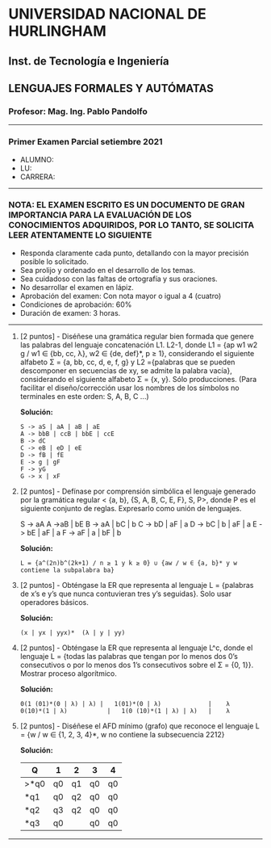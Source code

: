 # UNIVERSIDAD NACIONAL DE HURLINGHAM

## Inst. de Tecnología e Ingeniería

## LENGUAJES FORMALES Y AUTÓMATAS

### Profesor: Mag. Ing. Pablo Pandolfo

---

### Primer Examen Parcial setiembre 2021

* ALUMNO:  
* LU:
* CARRERA:

---

### NOTA: EL EXAMEN ESCRITO ES UN DOCUMENTO DE GRAN IMPORTANCIA PARA LA EVALUACIÓN DE LOS CONOCIMIENTOS ADQUIRIDOS, POR LO TANTO, SE SOLICITA LEER ATENTAMENTE LO SIGUIENTE

* Responda claramente cada punto, detallando con la mayor precisión posible lo solicitado.
* Sea prolijo y ordenado en el desarrollo de los temas.
* Sea cuidadoso con las faltas de ortografía y sus oraciones.
* No desarrollar el examen en lápiz.
* Aprobación del examen: Con nota mayor o igual a 4 (cuatro)
* Condiciones de aprobación: 60%
* Duración de examen: 3 horas.

---

1. [2 puntos] - Diséñese una gramática regular bien formada que genere las palabras del lenguaje concatenación L1. L2-1, donde L1 = {ap w1 w2 g / w1 ∈ {bb, cc, λ}, w2 ∈ {de, def}*,  p ≥ 1}, considerando el siguiente alfabeto Σ = {a, bb, cc, d, e, f, g} y L2 ={palabras que se pueden descomponer en secuencias de xy, se admite la palabra vacía}, considerando el siguiente alfabeto Σ = {x, y}. Sólo producciones. (Para facilitar el diseño/corrección usar los nombres de los símbolos no terminales en este orden: S, A, B, C ...)

    **Solución:**

    ```grammar
    S -> aS | aA | aB | aE
    A -> bbB | ccB | bbE | ccE
    B -> dC
    C -> eB | eD | eE
    D -> fB | fE
    E -> g | gF
    F -> yG
    G -> x | xF
    ```

1. [2 puntos] - Defínase por comprensión simbólica el lenguaje generado por la gramática regular < {a, b}, {S, A, B, C, E, F}, S, P>, donde P es el siguiente conjunto de reglas. Expresarlo como unión de lenguajes.

    S -> aA
    A ->aB | bE
    B -> aA | bC | b
    C -> bD | aF | a
    D -> bC | b | aF | a
    E -> bE | aF | a
    F -> aF | a | bF | b

    **Solución:**

    ```plain
    L = {a^(2n)b^(2k+1) / n ≥ 1 y k ≥ 0} ∪ {aw / w ∈ {a, b}* y w contiene la subpalabra ba}
    ```

1. [2 puntos] - Obténgase la ER que representa al lenguaje L = {palabras de x’s e y’s que nunca contuvieran tres y’s seguidas}. Solo usar operadores básicos.

    **Solución:**

    ```plain
    (x | yx | yyx)*  (λ | y | yy)
    ```

1. [2 puntos] - Obténgase la ER que representa al lenguaje L^c, donde el lenguaje L = {todas las palabras que tengan por lo menos dos 0’s consecutivos o por lo menos dos 1’s consecutivos sobre el Σ = {0, 1}}. Mostrar proceso algorítmico.

    **Solución:**

    ```plain
    0(1 (01)*(0 | λ) | λ) |   1(01)*(0 | λ)             |    λ
    0(10)*(1 | λ)           |   1(0 (10)*(1 | λ) | λ)   |    λ
    ```

1. [2 puntos] - Diséñese el AFD mínimo (grafo) que reconoce el lenguaje L = {w / w ∈ {1, 2, 3, 4}*,  w no contiene la subsecuencia 2212}

    **Solución:**

    | Q | 1 | 2 | 3 | 4 |
    | -- | -- |  -- | -- | -- |
    | >*q0 | q0 | q1 | q0 | q0 |
    | *q1 | q0 | q2 | q0 | q0 |
    | *q2 | q3 | q2 | q0 | q0 |
    | *q3 | q0 | | q0 | q0 |

---
